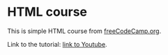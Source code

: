 # HTML course

This is simple HTML course from [freeCodeCamp.org](https://www.freecodecamp.org/).

Link to the tutorial: [link to Youtube](https://www.youtube.com/watch?v=pQN-pnXPaVg&t=5357s).